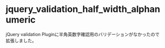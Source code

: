 # jquery_validation_half_width_alphanumeric
jQuery validation Pluginに半角英数字確認用のバリデーションがなかったので拡張しました。
